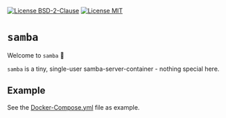 [![License BSD-2-Clause](https://img.shields.io/badge/License-BSD--2--Clause-blue.svg)](https://opensource.org/licenses/BSD-2-Clause)
[![License MIT](https://img.shields.io/badge/License-MIT-blue.svg)](https://opensource.org/licenses/MIT)

# `samba`
Welcome to `samba` 🎉

`samba` is a tiny, single-user samba-server-container - nothing special here.


## Example
See the [Docker-Compose.yml](Docker-Compose.yml) file as example.
